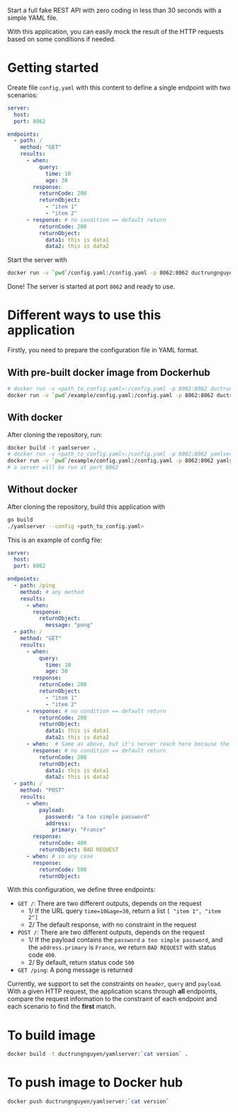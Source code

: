 Start a full fake REST API with zero coding in less than 30 seconds with a simple YAML file.

With this application, you can easily mock the result of the HTTP requests based on some conditions if needed.

# Getting started
Create file `config.yaml` with this content to define a single endpoint with two scenarios:
```yaml
server:
  host:
  port: 8062

endpoints:
  - path: /
    method: "GET"
    results:
      - when:
          query:
            time: 10
            age: 30
        response:
          returnCode: 200
          returnObject:
            - "item 1"
            - "item 2"
      - response: # no condition == default return
          returnCode: 200
          returnObject:
            data1: this is data1
            data2: this is data2
```

Start the server with
```bash
docker run -v `pwd`/config.yaml:/config.yaml -p 8062:8062 ductrungnguyen/yamlserver:1.0
```

Done! The server is started at port `8062` and ready to use.

# Different ways to use this application

Firstly, you need to prepare the configuration file in YAML format.

## With pre-built docker image from Dockerhub
```bash
# docker run -v <path_to_config.yaml>:/config.yaml -p 8062:8062 ductrungnguyen/yamlserver:1.0
docker run -v `pwd`/example/config.yaml:/config.yaml -p 8062:8062 ductrungnguyen/yamlserver:1.0
```

## With docker
After cloning the repository, run:
```bash
docker build -t yamlserver .
# docker run -v <path_to_config.yaml>:/config.yaml -p 8062:8062 yamlserver
docker run -v `pwd`/example/config.yaml:/config.yaml -p 8062:8062 yamlserver
# a server will be run at port 8062
```

## Without docker
After cloning the repository, build this application with
```bash
go build
./yamlserver --config <path_to_config.yaml>
```

This is an example of config file:
```yaml
server:
  host:
  port: 8062

endpoints:
  - path: /ping
    method: # any method
    results:
      - when:
        response:
          returnObject:
            message: "pong"
  - path: /
    method: "GET"
    results:
      - when:
          query:
            time: 10
            age: 30
        response:
          returnCode: 200
          returnObject:
            - "item 1"
            - "item 2"
      - response: # no condition == default return
          returnCode: 200
          returnObject:
            data1: this is data1
            data2: this is data2
      - when:  # Same as above, but it's nerver reach here because the above item matched
        response: # no condition == default return
          returnCode: 200
          returnObject:
            data1: this is data1
            data2: this is data2
  - path: /
    method: "POST"
    results:
      - when:
          payload:
            password: "a too simple password"
            address:
              primary: "France"
        response:
          returnCode: 400
          returnObject: BAD REQUEST
      - when: # in any case
        response:
          returnCode: 500
          returnObject: 
```

With this configuration, we define three endpoints:
- `GET /`: There are two different outputs, depends on the request
  * 1/ If the URL query `time=10&age=30`, return a list `[ "item 1", "item 2"]`
  * 2/ The default response, with no constraint in the request
- `POST /`: There are two different outputs, depends on the request
  * 1/ If the payload contains the `password` `a too simple password`, and the `address.primary` is `France`, we return `BAD REQUEST` with status code `400`.
  * 2/ By default, return status code `500`
- `GET /ping`: A pong message is returned

Currently, we support to set the constraints on `header`, `query` and `payload`.
With a given HTTP request, the application scans through **all** endpoints, compare the request information to the constraint of each endpoint and each scenario to find the **first** match.


# To build image
```bash
docker build -t ductrungnguyen/yamlserver:`cat version` .
```

# To push image to Docker hub
```bash
docker push ductrungnguyen/yamlserver:`cat version` 
```